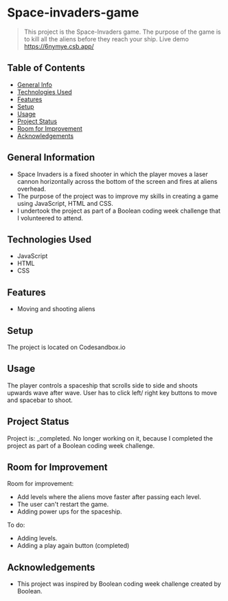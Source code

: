 # Space-invaders-game
> This project is the Space-Invaders game. The purpose of the game is to kill all the aliens before they reach your ship. 
> Live demo https://6nymye.csb.app/

## Table of Contents
* [General Info](#general-information)
* [Technologies Used](#technologies-used)
* [Features](#features)
* [Setup](#setup)
* [Usage](#usage)
* [Project Status](#project-status)
* [Room for Improvement](#room-for-improvement)
* [Acknowledgements](#acknowledgements)


## General Information
- Space Invaders is a fixed shooter in which the player moves a laser cannon horizontally across the bottom of the screen and fires at aliens overhead.
- The purpose of the project was to improve my skills in creating a game using JavaScript, HTML and CSS. 
- I undertook the project as part of a Boolean coding week challenge that I volunteered to attend. 


## Technologies Used
- JavaScript
- HTML
- CSS


## Features
- Moving and shooting aliens


## Setup
The project is located on Codesandbox.io


## Usage
The player controls a spaceship that scrolls side to side and shoots upwards wave after wave.
User has to click left/ right key buttons to move and spacebar to shoot. 


## Project Status
Project is: _completed. No longer working on it, because I completed the project as part of a Boolean coding week challenge.


## Room for Improvement
Room for improvement:
- Add levels where the aliens move faster after passing each level.
- The user can't restart the game.
- Adding power ups for the spaceship.

To do:
- Adding levels.
- Adding a play again button (completed)


## Acknowledgements
- This project was inspired by Boolean coding week challenge created by Boolean. 
